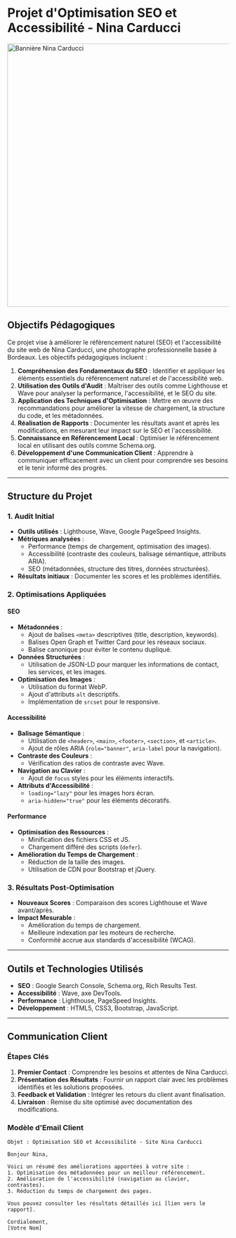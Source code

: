 # Projet d'Optimisation SEO et Accessibilité - Nina Carducci

<img src="https://raw.githubusercontent.com/TomSif/OpenClassRooms_Projet-8_Nina_Carducci/assets/images/screenshot-for-readme.png" alt="Bannière Nina Carducci" width="600" />

## Objectifs Pédagogiques

Ce projet vise à améliorer le référencement naturel (SEO) et l'accessibilité du site web de Nina Carducci, une photographe professionnelle basée à Bordeaux. Les objectifs pédagogiques incluent :

1. **Compréhension des Fondamentaux du SEO** : Identifier et appliquer les éléments essentiels du référencement naturel et de l'accessibilité web.
2. **Utilisation des Outils d'Audit** : Maîtriser des outils comme Lighthouse et Wave pour analyser la performance, l'accessibilité, et le SEO du site.
3. **Application des Techniques d'Optimisation** : Mettre en œuvre des recommandations pour améliorer la vitesse de chargement, la structure du code, et les métadonnées.
4. **Réalisation de Rapports** : Documenter les résultats avant et après les modifications, en mesurant leur impact sur le SEO et l'accessibilité.
5. **Connaissance en Référencement Local** : Optimiser le référencement local en utilisant des outils comme Schema.org.
6. **Développement d'une Communication Client** : Apprendre à communiquer efficacement avec un client pour comprendre ses besoins et le tenir informé des progrès.

---

## Structure du Projet

### 1. Audit Initial

- **Outils utilisés** : Lighthouse, Wave, Google PageSpeed Insights.
- **Métriques analysées** :
  - Performance (temps de chargement, optimisation des images).
  - Accessibilité (contraste des couleurs, balisage sémantique, attributs ARIA).
  - SEO (métadonnées, structure des titres, données structurées).
- **Résultats initiaux** : Documenter les scores et les problèmes identifiés.

### 2. Optimisations Appliquées

#### SEO

- **Métadonnées** :
  - Ajout de balises `<meta>` descriptives (title, description, keywords).
  - Balises Open Graph et Twitter Card pour les réseaux sociaux.
  - Balise canonique pour éviter le contenu dupliqué.
- **Données Structurées** :
  - Utilisation de JSON-LD pour marquer les informations de contact, les services, et les images.
- **Optimisation des Images** :
  - Utilisation du format WebP.
  - Ajout d'attributs `alt` descriptifs.
  - Implémentation de `srcset` pour le responsive.

#### Accessibilité

- **Balisage Sémantique** :
  - Utilisation de `<header>`, `<main>`, `<footer>`, `<section>`, et `<article>`.
  - Ajout de rôles ARIA (`role="banner"`, `aria-label` pour la navigation).
- **Contraste des Couleurs** :
  - Vérification des ratios de contraste avec Wave.
- **Navigation au Clavier** :
  - Ajout de `focus` styles pour les éléments interactifs.
- **Attributs d'Accessibilité** :
  - `loading="lazy"` pour les images hors écran.
  - `aria-hidden="true"` pour les éléments décoratifs.

#### Performance

- **Optimisation des Ressources** :
  - Minification des fichiers CSS et JS.
  - Chargement différé des scripts (`defer`).
- **Amélioration du Temps de Chargement** :
  - Réduction de la taille des images.
  - Utilisation de CDN pour Bootstrap et jQuery.

### 3. Résultats Post-Optimisation

- **Nouveaux Scores** : Comparaison des scores Lighthouse et Wave avant/après.
- **Impact Mesurable** :
  - Amélioration du temps de chargement.
  - Meilleure indexation par les moteurs de recherche.
  - Conformité accrue aux standards d'accessibilité (WCAG).

---

## Outils et Technologies Utilisés

- **SEO** : Google Search Console, Schema.org, Rich Results Test.
- **Accessibilité** : Wave, axe DevTools.
- **Performance** : Lighthouse, PageSpeed Insights.
- **Développement** : HTML5, CSS3, Bootstrap, JavaScript.

---

## Communication Client

### Étapes Clés

1. **Premier Contact** : Comprendre les besoins et attentes de Nina Carducci.
2. **Présentation des Résultats** : Fournir un rapport clair avec les problèmes identifiés et les solutions proposées.
3. **Feedback et Validation** : Intégrer les retours du client avant finalisation.
4. **Livraison** : Remise du site optimisé avec documentation des modifications.

### Modèle d'Email Client

```plaintext
Objet : Optimisation SEO et Accessibilité - Site Nina Carducci

Bonjour Nina,

Voici un résumé des améliorations apportées à votre site :
1. Optimisation des métadonnées pour un meilleur référencement.
2. Amélioration de l'accessibilité (navigation au clavier, contrastes).
3. Réduction du temps de chargement des pages.

Vous pouvez consulter les résultats détaillés ici [lien vers le rapport].

Cordialement,
[Votre Nom]
```
